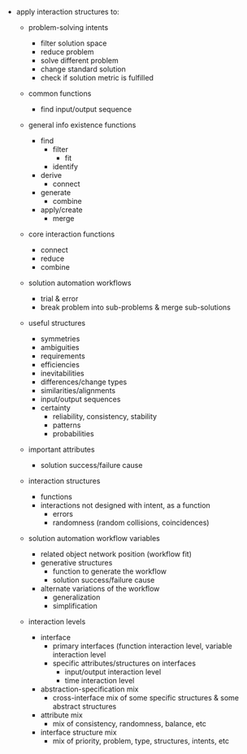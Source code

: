 - apply interaction structures to:

	- problem-solving intents
		- filter solution space
		- reduce problem
		- solve different problem
		- change standard solution
		- check if solution metric is fulfilled

	- common functions
		- find input/output sequence

	- general info existence functions
		- find
			- filter
				- fit
			- identify
		- derive
			- connect
		- generate
			- combine
		- apply/create
			- merge

	- core interaction functions
		- connect
		- reduce
		- combine

	- solution automation workflows
		- trial & error
		- break problem into sub-problems & merge sub-solutions

	- useful structures
		- symmetries
		- ambiguities
		- requirements
		- efficiencies
		- inevitabilities
		- differences/change types
		- similarities/alignments
		- input/output sequences
		- certainty
			- reliability, consistency, stability
			- patterns
			- probabilities

	- important attributes 
		- solution success/failure cause

	- interaction structures
		- functions
		- interactions not designed with intent, as a function
			- errors
			- randomness (random collisions, coincidences)

	- solution automation workflow variables
		- related object network position (workflow fit)
		- generative structures
			- function to generate the workflow
			- solution success/failure cause
		- alternate variations of the workflow
			- generalization
			- simplification

    - interaction levels
    	- interface
    		- primary interfaces (function interaction level, variable interaction level
    		- specific attributes/structures on interfaces
    			- input/output interaction level
    			- time interaction level
    	- abstraction-specification mix
    		- cross-interface mix of some specific structures & some abstract structures
    	- attribute mix
    		- mix of consistency, randomness, balance, etc
    	- interface structure mix
    		- mix of priority, problem, type, structures, intents, etc